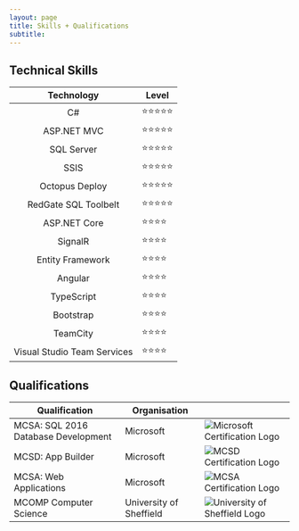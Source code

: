 ```yaml
---
layout: page
title: Skills + Qualifications
subtitle: 
---
```


## Technical Skills

| Technology | Level |
|:----------:|-------|
|C#          |:star::star::star::star::star:|
|ASP.NET MVC|:star::star::star::star::star:|
|SQL Server|:star::star::star::star::star:|
|SSIS|:star::star::star::star::star:|
|Octopus Deploy|:star::star::star::star::star:|
|RedGate SQL Toolbelt|:star::star::star::star::star:|
|ASP.NET Core|:star::star::star::star:|
|SignalR|:star::star::star::star:|
|Entity Framework|:star::star::star::star:|
|Angular|:star::star::star::star:|
|TypeScript|:star::star::star::star:|
|Bootstrap|:star::star::star::star:|
|TeamCity|:star::star::star::star:|
|Visual Studio Team Services|:star::star::star::star:|

## Qualifications

| Qualification |Organisation| |
|---------------|-|-|
|MCSA: SQL 2016 Database Development|Microsoft|![Microsoft Certification Logo](..\img\mcsa-sql-2016-database-development-certified-2018.png)|
|MCSD: App Builder|Microsoft|![MCSD Certification Logo](..\img\mcsd-app-builder-certified-2016.png)|
|MCSA: Web Applications|Microsoft|![MCSA Certification Logo](..\img\mcsa-web-applications-certified-2016.png)|
|MCOMP Computer Science|University of Sheffield|![University of Sheffield Logo](..\img\SheffieldUniversity.jpg)|